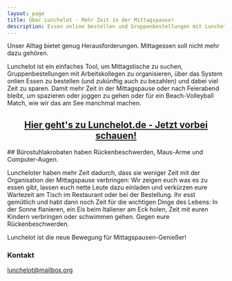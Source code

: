```yaml
---
layout: page
title: Über Lunchelot - Mehr Zeit in der Mittagspause!
description: Essen online bestellen und Gruppenbestellungen mit Lunchelot.de
---
```


<p class="message">
  Unser Alltag bietet genug Herausforderungen. Mittagessen soll nicht mehr dazu gehören.
</p>

Lunchelot ist ein einfaches Tool, um Mittagstische zu suchen, Gruppenbestellungen mit Arbeitskollegen zu organisieren, über das System onlien Essen zu bestellen (und zukünftig auch zu bezahlen) und dabei viel Zeit zu sparen. Damit mehr Zeit in der Mittagspause oder nach Feierabend bleibt, um spazieren oder joggen zu gehen oder für ein Beach-Volleyball Match, wie wir das am See manchmal machen.

<div style="text-align: center">
<h2><a href="https://lunchelot.de">Hier geht's zu Lunchelot.de - Jetzt vorbei schauen!</a></h2>
</div>
## Bürostuhlakrobaten haben Rückenbeschwerden, Maus-Arme und Computer-Augen. 

Luncheloter haben mehr Zeit dadurch, dass sie weniger Zeit mit der Organisation der Mittagspause verbringen: 
Wir zeigen euch was es zu essen gibt, lassen euch nette Leute dazu einladen und verkürzen eure Wartezeit am Tisch im Restaurant oder bei der Bestellung. Ihr esst gemütlich und habt dann noch Zeit für die wichtigen Dinge des Lebens: In der Sonne flanieren, ein Eis beim Italiener am Eck holen, Zeit mit euren Kindern verbringen oder schwimmen gehen. Gegen eure Rückenbeschwerden.


Lunchelot ist die neue Bewegung für Mittagspausen-Genießer!

### Kontakt

[lunchelot@mailbox.org](mailto:lunchelot@mailbox.org)
